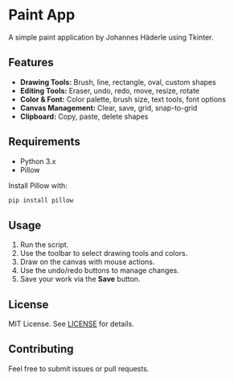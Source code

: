 # Paint App

A simple paint application by Johannes Häderle using Tkinter.

## Features

- **Drawing Tools:** Brush, line, rectangle, oval, custom shapes
- **Editing Tools:** Eraser, undo, redo, move, resize, rotate
- **Color & Font:** Color palette, brush size, text tools, font options
- **Canvas Management:** Clear, save, grid, snap-to-grid
- **Clipboard:** Copy, paste, delete shapes

## Requirements

- Python 3.x
- Pillow

Install Pillow with:

```sh
pip install pillow
```

## Usage

1. Run the script.
2. Use the toolbar to select drawing tools and colors.
3. Draw on the canvas with mouse actions.
4. Use the undo/redo buttons to manage changes.
5. Save your work via the **Save** button.

## License

MIT License. See [LICENSE](LICENSE) for details.

## Contributing

Feel free to submit issues or pull requests.
